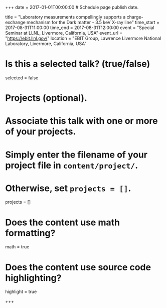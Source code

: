 +++
date = 2017-01-01T00:00:00  # Schedule page publish date.

title = "Laboratory measurements compellingly supports a charge-exchange mechanism for the Dark matter - 3.5 keV X-ray line"
time_start = 2017-08-31T11:00:00
time_end = 2017-08-31T12:00:00
event = "Special Seminar at LLNL, Livermore, California, USA"
event_url = "https://ebit.llnl.gov/"
location = "EBIT Group, Lawrence Livermore National Laboratory, Livermore, California, USA"

# Is this a selected talk? (true/false)
selected = false

# Projects (optional).
#   Associate this talk with one or more of your projects.
#   Simply enter the filename of your project file in `content/project/`.
#   Otherwise, set `projects = []`.
projects = []

# Does the content use math formatting?
math = true

# Does the content use source code highlighting?
highlight = true

+++